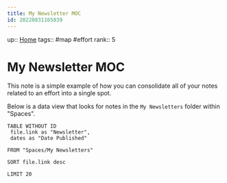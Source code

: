 ```yaml
---
title: My Newsletter MOC
id: 20220831165839
---
```

up:: [Home]([[20220913025516]])
tags:: #map #effort 
rank:: 5

# My Newsletter MOC
This note is a simple example of how you can consolidate all of your notes related to an effort into a single spot.

Below is a data view that looks for notes in the `My Newsletters` folder within "Spaces".

``` dataview
TABLE WITHOUT ID
 file.link as "Newsletter",
 dates as "Date Published"

FROM "Spaces/My Newsletters"

SORT file.link desc

LIMIT 20
```